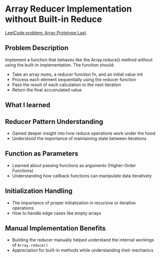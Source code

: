 # Array Reducer Implementation without Built-in Reduce

[LeetCode problem: Array Prototype Last](https://leetcode.com/problems/array-reduce-transformation/description/).

## Problem Description

Implement a function that behaves like the Array.reduce() method without using the built-in implementation. The function should:

- Take an array nums, a reducer function fn, and an initial value init
- Process each element sequentially using the reducer function
- Pass the result of each calculation to the next iteration
- Return the final accumulated value

## What I learned

## Reducer Pattern Understanding

- Gained deeper insight into how reduce operations work under the hood
- Understood the importance of maintaining state between iterations

## Function as Parameters

- Learned about passing functions as arguments (Higher-Order Functions)
- Understanding how callback functions can manipulate data iteratively

## Initialization Handling

- The importance of proper initialization in recursive or iterative operations
- How to handle edge cases like empty arrays

## Manual Implementation Benefits

- Building the reducer manually helped understand the internal workings of `Array.reduce()`
- Appreciation for built-in methods while understanding their mechanics
